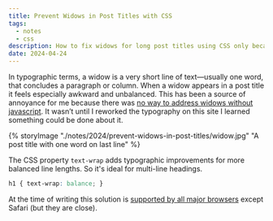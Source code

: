 ```yaml
---
title: Prevent Widows in Post Titles with CSS
tags:
  - notes
  - css
description: How to fix widows for long post titles using CSS only because it’s 2024.
date: 2024-04-24
---
```

In typographic terms, a widow is a very short line of text—usually one word, that concludes a paragraph or column. When a widow appears in a post title it feels especially awkward and unbalanced. This has been a source of annoyance for me because there was [no way to address widows without javascript](https://css-tricks.com/preventing-widows-in-post-titles/). It wasn’t until I reworked the typography on this site I learned something could be done about it. 

{% storyImage "./notes/2024/prevent-widows-in-post-titles/widow.jpg" "A post title with one word on last line" %}

The CSS property `text-wrap` adds typographic improvements for more balanced line lengths. So it's ideal for multi-line headings.

```css
h1 { text-wrap: balance; }
```

At the time of writing this solution is [supported by all major browsers](https://caniuse.com/?search=text-wrap%3A%20balance) except Safari (but they are close).

